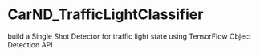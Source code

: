 # CarND_TrafficLightClassifier
build a Single Shot Detector for traffic light state using TensorFlow Object Detection API
